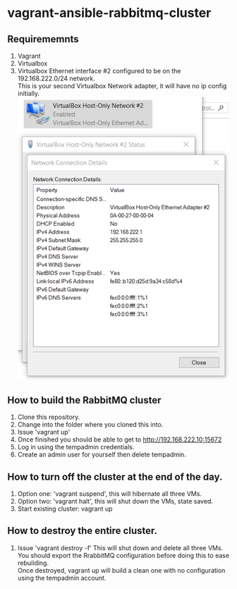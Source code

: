 # vagrant-ansible-rabbitmq-cluster

## Requirememnts

1. Vagrant
2. Virtualbox
3. Virtualbox Ethernet interface #2 configured to be on the 192.168.222.0/24 network.  
   This is your second Virtualbox Network adapter, it will have no ip config initially.
   ![Example](images/vmboxnic2.png)

## How to build the RabbitMQ cluster

1. Clone this repository.
2. Change into the folder where you cloned this into.
3. Issue 'vagrant up'
4. Once finished you should be able to get to http://192.168.222.10:15672
5. Log in using the tempadmin credentials.
6. Create an admin user for yourself then delete tempadmin.

## How to turn off the cluster at the end of the day.

1. Option one: 'vagrant suspend', this will hibernate all three VMs.
2. Option two: 'vagrant halt', this will shut down the VMs, state saved.
3. Start existing cluster: vagrant up

## How to destroy the entire cluster.

1. Issue 'vagrant destroy -f' This will shut down and delete all three VMs.  
   You should export the RrabbitMQ configuration before doing this to ease rebuilding.  
   Once destroyed, vagrant up will build a clean one with no configuration using the tempadmin account.
